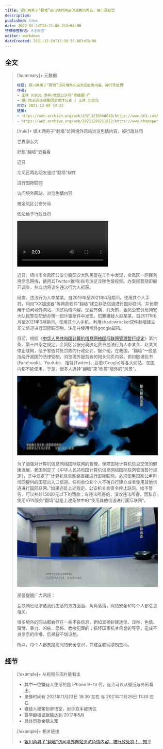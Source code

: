 ```yaml
---
title: 银川两男子“翻墙”访问境外网站浏览色情内容，被行政处罚
description:
published: true
date: 2022-06-14T13:21:08.218+08:00
特殊标签标记: #无标签
editor: markdown
dateCreated: 2021-12-10T13:38:35.883+08:00
---
```


## 全文

> [!summary]+ 元数据
>
> ```YAML
> 标题: 银川两男子“翻墙”访问境外网站浏览色情内容，被行政处罚
> 作者:
> - 王辉 刘文光 季祥/微信公众号“直播银川”
> - 银川市新闻传媒集团全媒体记者 | 王辉 刘文光
> 时间: 2021-12-09 19:22
> 链接:
> - https://web.archive.org/web/20211210060640/https://www.163.com/dy/article/GQIO2KTD05506NW2.html
> - https://web.archive.org/web/20211209211812/https://www.thepaper.cn/newsDetail_forward_15767996
> ```

> [!rule]+ 银川两男子“翻墙”访问境外网站浏览色情内容，被行政处罚
>
> 世界那么大
>
> 好想“翻墙”去看看
>
> 近日
>
> 金凤区两名网友通过“翻墙”软件
>
> 进行国际联网
>
> 访问境外网站、浏览色情内容
>
> 被金凤区公安分局
>
> 依法给予行政处罚
>
> ![type:video](/src/punish/银川翻墙/新闻.mp4)
>
> 近日，银川市金凤区公安分局网安大队民警在工作中发现，金凤区一网民利用信息网络，使用其Twitter(推特)账号浏览淫秽色情视频。办案民警随即展开调查，并成功将该名违法行为人抓获。
>
> 经查，违法行为人李某某，自2019年至2021年4月期间，使用其个人手机，利用“XX加速器”等两款软件“翻墙”建立非法信道进行国际联网，并长期用于访问境外网站、浏览色情内容。无独有偶，几天前，金凤公安分局网安大队民警在配侦办理一起诈骗案件中发现，犯罪嫌疑人赵某某，自2017年8月至2021年3月期间，使用其个人手机，利用shadowrocket软件翻墙建立非法信道进行国际联网后，注册并使用境外google邮箱。
>
> 目前，根据《[中华人民共和国计算机信息网络国际联网管理暂行规定](/rule/中华人民共和国计算机信息网络国际联网管理暂行规定.md)》第六条、第十四条之规定，金凤区公安分局决定责令违法行为人李某某、赵某某停止联网，给予警告并处罚款的行政处罚。据介绍，在我国，“翻墙”一般是指绕开我国的法律管制，浏览境外服务器的相关网页内容，例如脸谱脸书(Facebook)、Youtube、推特(Twitter)、谷歌(Google)等各大网站，在国内都不能使用，于是，很多人选择“翻墙”来“欣赏”墙外的“风景”。
>
> ![模糊的手机图片](/src/punish/银川翻墙/1.webp)
>
> 为了加强对计算机信息网络国际联网的管理，保障国际计算机信息交流的健康发展，我国制定了《中华人民共和国计算机信息网络国际联网管理暂行规定》，其中规定了“计算机信息网络直接进行国际联网，必须使用国家公用电信网提供的国际出入口信道。任何单位和个人不得自行建立或者使用其他信道进行国际联网。”如果违反上述规定，公安机关会责令停止联网，给予警告，可以并处15000元以下的罚款；有违法所得的，没收违法所得。而私自使用VPN服务“翻墙”就是上述条款中的“使用其他信道进行国际联网”。
>
> ![嫌疑人模糊图片](/src/punish/银川翻墙/2.webp)
>
> 民警提醒广大网民：
>
> 互联网已经渗透我们生活的方方面面、角角落落，网络安全和每个人都息息相关。
>
> 很多境外的网站都会存在一些不良信息，例如宣扬封建迷信、淫秽、色情、赌博、暴力、凶杀、恐怖、教唆犯罪的；损坏国家机关信誉的等等，造成不良信息的传播，后果将不堪设想。
>
> 所以，每个人都要提高网络安全意识，共建互联网清朗空间。

## 细节

> [!example]+ 从视频与图片能看出
>
> +   其中一位嫌疑人使用的是 iPhone 9~13 代，这点可以从壁纸与外形看出。
> +   录像时间有 2021年11月23日 19:30 左右 与 2021年11月26日 11:30 左右
> +   嫌疑人被带到审讯室，似乎双手被铐住
> +   最早翻墙证据能达到 2017年8月
> +   具体罚款金额未知

> [!example]+ 相关链接
>
> +   [银川两男子“翻墙”访问境外网站浏览色情内容，被行政处罚！ - 知乎](https://zhuanlan.zhihu.com/p/442394816)
